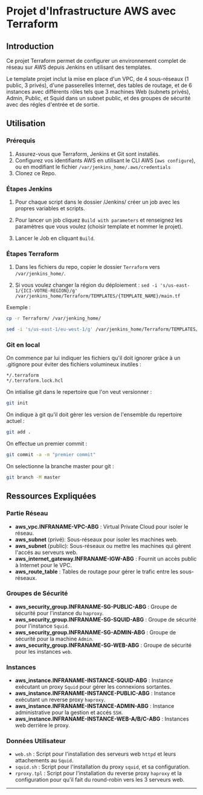 # Projet d'Infrastructure AWS avec Terraform

## Introduction

Ce projet Terraform permet de configurer un environnement complet de réseau sur AWS depuis Jenkins en utilisant des templates. 

Le template projet inclut la mise en place d'un VPC, de 4 sous-réseaux (1 public, 3 privés), d'une passerelles Internet, des tables de routage, et de 6 instances avec différents rôles tels que 3 machines Web (subnets privés), Admin, Public, et Squid dans un subnet public, et des groupes de sécurité avec des régles d'entrée et de sortie.

## Utilisation

### Prérequis

1. Assurez-vous que Terraform, Jenkins et Git sont installés.
2. Configurez vos identifiants AWS en utilisant le CLI AWS (`aws configure`), ou en modifiant le fichier `/var/jenkins_home/.aws/credentials`
3. Clonez ce Repo.

### Étapes Jenkins
1. Pour chaque script dans le dossier /Jenkins/ créer un job avec les propres variables et scripts.

2. Pour lancer un job cliquez `Build with parameters` et renseignez les paramètres que vous voulez (choisir template et nommer le projet).

3. Lancer le Job en cliquant `Build`.
    
### Étapes Terraform

1. Dans les fichiers du repo, copier le dossier `Terraform` vers `/var/jenkins_home/`.

2. Si vous voulez changer la région du déploiement :
   `sed -i 's/us-east-1/{ICI-VOTRE-REGION}/g' /var/jenkins_home/Terraform/TEMPLATES/{TEMPLATE_NAME}/main.tf`


Exemple :
```bash
cp -r Terraform/ /var/jenking_home/

sed -i 's/us-east-1/eu-west-1/g' /var/jenkins_home/Terraform/TEMPLATES/PROJET/main.tf
```
### Git en local
On commence par lui indiquer les fichiers qu'il doit ignorer grâce à un  .gitignore pour éviter des fichiers volumineux inutiles :
```
*/.terraform
*/.terraform.lock.hcl
```
On intialise git dans le repertoire que l'on veut versionner : 
```bash
git init
```
On indique à git qu'il doit gèrer les version de l'ensemble du repertoire actuel :

```bash
git add .
```
On effectue un premier commit :
```bash
git commit -a -m "premier commit"
```
On selectionne la branche master pour git :
```bash
git branch -M master
```

## Ressources Expliquées

### Partie Réseau

- **aws_vpc.INFRANAME-VPC-ABG** : Virtual Private Cloud pour isoler le réseau.
- **aws_subnet** (privé): Sous-réseaux pour isoler les machines web.
-  **aws_subnet** (public): Sous-réseaux ou mettre les machines qui gèrent l'accés au serveurs web.
- **aws_internet_gateway.INFRANAME-IGW-ABG** : Fournit un accès public à Internet pour le VPC.
- **aws_route_table** : Tables de routage pour gérer le trafic entre les sous-réseaux.

### Groupes de Sécurité

- **aws_security_group.INFRANAME-SG-PUBLIC-ABG** : Groupe de sécurité pour l'instance du `haproxy`.
- **aws_security_group.INFRANAME-SG-SQUID-ABG** : Groupe de sécurité pour l'instance `Squid`.
- **aws_security_group.INFRANAME-SG-ADMIN-ABG** : Groupe de sécurité pour la machine `Admin`.
- **aws_security_group.INFRANAME-SG-WEB-ABG** : Groupe de sécurité pour les instances `web`.

### Instances

- **aws_instance.INFRANAME-INSTANCE-SQUID-ABG** : Instance exécutant un proxy `Squid` pour gérer les connexions sortantes.
- **aws_instance.INFRANAME-INSTANCE-PUBLIC-ABG** : Instance exécutant un reverse proxy `haproxy`.
- **aws_instance.INFRANAME-INSTANCE-ADMIN-ABG** : Instance administrative pour la gestion et accés `SSH`.
- **aws_instance.INFRANAME-INSTANCE-WEB-A/B/C-ABG** : Instances web derrière le proxy.

### Données Utilisateur
- `web.sh` : Script pour l'installation des serveurs web `httpd` et leurs attachements au `Squid`.
- `squid.sh` : Script pour l'installation du proxy `squid`, et sa configuration.
- `rproxy.tpl` : Script pour l'installation du reverse proxy `haproxy` et la configuration pour qu'il fait du round-robin vers les 3 serveurs web.

---
